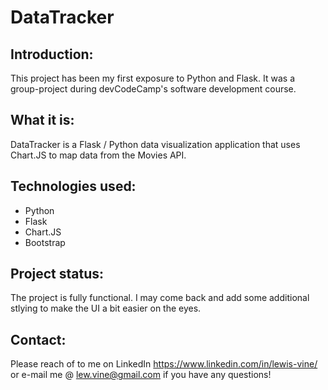 # DataTracker

## Introduction:
This project has been my first exposure to Python and Flask.  It was a group-project during devCodeCamp's software development course.  

## What it is: 
DataTracker is a Flask / Python data visualization application that uses Chart.JS to map data from the Movies API.

## Technologies used:
* Python
* Flask
* Chart.JS
* Bootstrap

## Project status:
The project is fully functional.  I may come back and add some additional stlying to make the UI a bit easier on the eyes.

## Contact:
Please reach of to me on LinkedIn https://www.linkedin.com/in/lewis-vine/ or e-mail me @ lew.vine@gmail.com if you have any questions!
